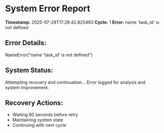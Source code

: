 # System Error Report

**Timestamp:** 2025-07-28T17:28:42.825493
**Cycle:** 1
**Error:** name 'task_id' is not defined

## Error Details:
NameError("name 'task_id' is not defined")

## System Status:
Attempting recovery and continuation...
Error logged for analysis and system improvement.

## Recovery Actions:
- Waiting 60 seconds before retry
- Maintaining system state
- Continuing with next cycle
